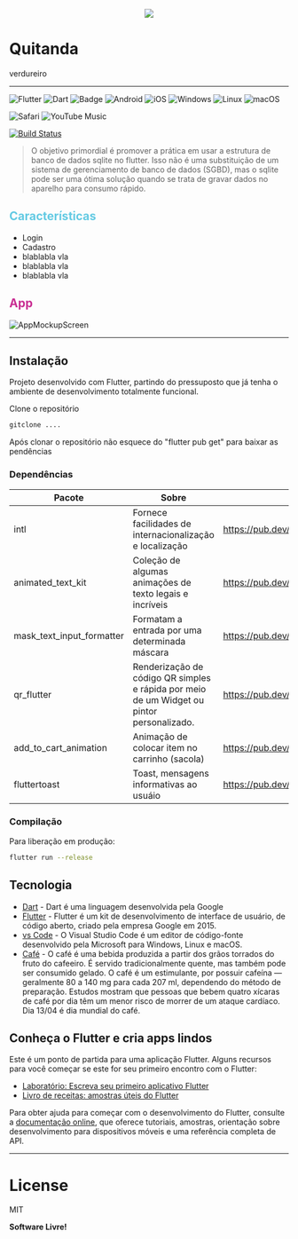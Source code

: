 <!-- ![logo](https://user-images.githubusercontent.com/37612961/190645988-160f46df-da18-4fc8-84bb-e4b87a10ed7c.png) -->
<p align="center">
<img src=https://user-images.githubusercontent.com/37612961/208954235-32b1cf78-9f45-4b07-80bf-a14ef566587f.png />
</p>


# Quitanda 
verdureiro
______


![Flutter](https://img.shields.io/badge/Flutter-%2302569B.svg?style=for-the-badge&logo=Flutter&logoColor=white) ![Dart](https://img.shields.io/badge/dart-%230175C2.svg?style=for-the-badge&logo=dart&logoColor=white) ![Badge](https://img.shields.io/badge/cross-platform-%237159c1?style=for-the-badge&logo=ghost) ![Android](https://img.shields.io/badge/Android-3DDC84?style=for-the-badge&logo=android&logoColor=white) ![iOS](https://img.shields.io/badge/iOS-000000?style=for-the-badge&logo=ios&logoColor=white) ![Windows](https://img.shields.io/badge/Windows-0078D6?style=for-the-badge&logo=windows&logoColor=white) ![Linux](https://img.shields.io/badge/Linux-FCC624?style=for-the-badge&logo=linux&logoColor=black) ![macOS](https://img.shields.io/badge/mac%20os-000000?style=for-the-badge&logo=macos&logoColor=F0F0F0)

![Safari](https://img.shields.io/badge/Safari-000000?style=for-the-badge&logo=Safari&logoColor=white) ![YouTube Music](https://img.shields.io/badge/YouTube_Music-FF0000?style=for-the-badge&logo=youtube-music&logoColor=white)


[![Build Status](https://travis-ci.org/joemccann/dillinger.svg?branch=master)](https://travis-ci.org/joemccann/dillinger)

<!-- Seu objetivo -->
>O objetivo primordial é promover a prática em usar a estrutura de banco de dados sqlite no flutter. Isso não é uma substituição de um sistema de gerenciamento de banco de dados (SGBD), mas o sqlite pode ser uma ótima solução quando se trata de gravar dados no aparelho para consumo rápido.

<!-- o que  pode ser feito com este aplicativo? -->
## <span style="color:rgb(99,202,227)">Características</span>
- Login
- Cadastro
- blablabla vla
- blablabla vla
- blablabla vla

## <span style="color:rgb(201,45,146)">App</span>
![AppMockupScreen](https://user-images.githubusercontent.com/37612961/220214229-73303c67-37c7-4ec4-a507-4b85694b68af.png)

-------
## Instalação
Projeto desenvolvido com Flutter, partindo do pressuposto que já tenha o ambiente de desenvolvimento totalmente funcional.

Clone o repositório
```sh
gitclone ....
```
Após clonar o repositório não esquece do "flutter pub get" para baixar as pendências

### Dependências
| Pacote |  Sobre | Link |
| ------ | ------ | ------ |
| intl | Fornece facilidades de internacionalização e localização | https://pub.dev/packages/intl |
| animated_text_kit | Coleção de algumas animações de texto legais e incríveis | https://pub.dev/packages/animated_text_kit |
| mask_text_input_formatter | Formatam a entrada por uma determinada máscara | https://pub.dev/packages/mask_text_input_formatter |
| qr_flutter | Renderização de código QR simples e rápida por meio de um Widget ou pintor personalizado. | https://pub.dev/packages/qr_flutter |
| add_to_cart_animation | Animação de colocar item no carrinho (sacola) | https://pub.dev/packages/add_to_cart_animation |
| fluttertoast | Toast, mensagens informativas ao usuáio | https://pub.dev/packages/fluttertoast|

### Compilação
Para liberação em produção:
```sh
flutter run --release
```

<!-- coisa que amamos -->
## Tecnologia
- [Dart] - Dart é uma linguagem desenvolvida pela Google
- [Flutter] - Flutter é um kit de desenvolvimento de interface de usuário, de código aberto, criado pela empresa Google em 2015.
- [vs Code] - O Visual Studio Code é um editor de código-fonte desenvolvido pela Microsoft para Windows, Linux e macOS.
- [Café] - O café é uma bebida produzida a partir dos grãos torrados do fruto do cafeeiro. É servido tradicionalmente quente, mas também pode ser consumido gelado. O café é um estimulante, por possuir cafeína — geralmente 80 a 140 mg para cada 207 ml, dependendo do método de preparação. Estudos mostram que pessoas que bebem quatro xícaras de café por dia têm um menor risco de morrer de um ataque cardíaco. Dia 13/04 é dia mundial do café.

<!-- venha para o lado dart da força -->

## Conheça o Flutter e cria apps lindos
Este é um ponto de partida para uma aplicação Flutter. Alguns recursos para você começar se este for seu primeiro encontro com o Flutter:
- [Laboratório: Escreva seu primeiro aplicativo Flutter](https://docs.flutter.dev/get-started/codelab)
- [Livro de receitas: amostras úteis do Flutter](https://docs.flutter.dev/cookbook)

Para obter ajuda para começar com o desenvolvimento do Flutter, consulte a [documentação online](https://docs.flutter.dev/), que oferece tutoriais, amostras, orientação sobre desenvolvimento para dispositivos móveis e uma referência completa de API.

----
# License
MIT

**Software Livre!**

[//]: # (Estes são links de referência usados ​​no corpo desta nota e são removidos quando o processador de remarcação faz seu trabalho. Não há necessidade de formatar bem porque não deve ser visto. Obrigado SO - http: //stackoverflow.com/questions/4823468/store-comments-in-markdown-syntax)

[comment]: <> (links das tecnologia)
   [Dart]: <https://dart.dev>
   [Flutter]: <https://flutter.dev>
   [vs Code]: <https://code.visualstudio.com>
   [café]: <https://pt.wikipedia.org/wiki/Café>
